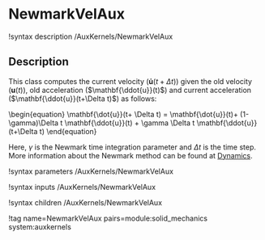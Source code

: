 # NewmarkVelAux

!syntax description /AuxKernels/NewmarkVelAux

## Description

This class computes the current velocity ($\mathbf{\dot{u}}(t+\Delta t)$) given the old velocity ($\mathbf{u}(t)$), old acceleration ($\mathbf{\ddot{u}}(t)$) and current acceleration ($\mathbf{\ddot{u}}(t+\Delta t)$) as follows:

\begin{equation}
\mathbf{\dot{u}}(t+ \Delta t) = \mathbf{\dot{u}}(t)+ (1-\gamma)\Delta t \mathbf{\ddot{u}}(t) + \gamma \Delta t \mathbf{\ddot{u}}(t+\Delta t)
\end{equation}

Here, $\gamma$ is the Newmark time integration parameter and $\Delta t$ is the time step. More information about the Newmark method can be found at [Dynamics](Dynamics.md).

!syntax parameters /AuxKernels/NewmarkVelAux

!syntax inputs /AuxKernels/NewmarkVelAux

!syntax children /AuxKernels/NewmarkVelAux

!tag name=NewmarkVelAux pairs=module:solid_mechanics system:auxkernels
